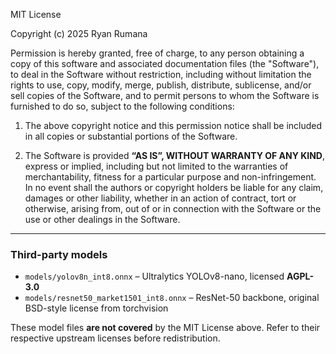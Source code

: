 MIT License

Copyright (c) 2025 Ryan Rumana

Permission is hereby granted, free of charge, to any person obtaining a copy
of this software and associated documentation files (the "Software"), to deal
in the Software without restriction, including without limitation the rights
to use, copy, modify, merge, publish, distribute, sublicense, and/or sell
copies of the Software, and to permit persons to whom the Software is
furnished to do so, subject to the following conditions:

1. The above copyright notice and this permission notice shall be included in
   all copies or substantial portions of the Software.

2. The Software is provided **“AS IS”, WITHOUT WARRANTY OF ANY KIND**, express
   or implied, including but not limited to the warranties of merchantability,
   fitness for a particular purpose and non-infringement. In no event shall the
   authors or copyright holders be liable for any claim, damages or other
   liability, whether in an action of contract, tort or otherwise, arising from,
   out of or in connection with the Software or the use or other dealings in
   the Software.

---

### Third-party models

* `models/yolov8n_int8.onnx` – Ultralytics YOLOv8-nano, licensed **AGPL-3.0**  
* `models/resnet50_market1501_int8.onnx` – ResNet-50 backbone, original
  BSD-style license from torchvision

These model files **are not covered** by the MIT License above.  Refer to
their respective upstream licenses before redistribution.
